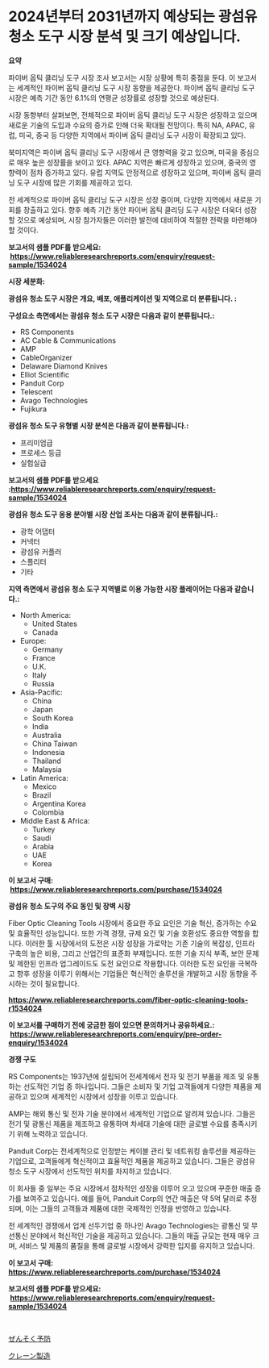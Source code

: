 <p><h1>2024년부터 2031년까지 예상되는 광섬유 청소 도구 시장 분석 및 크기 예상입니다.</h1></p><p><strong>요약</strong></p>
<p><p>파이버 옵틱 클리닝 도구 시장 조사 보고서는 시장 상황에 특히 중점을 둔다. 이 보고서는 세계적인 파이버 옵틱 클리닝 도구 시장 동향을 제공한다. 파이버 옵틱 클리닝 도구 시장은 예측 기간 동안 6.1%의 연평균 성장률로 성장할 것으로 예상된다.</p><p>시장 동향부터 살펴보면, 전체적으로 파이버 옵틱 클리닝 도구 시장은 성장하고 있으며 새로운 기술의 도입과 수요의 증가로 인해 더욱 확대될 전망이다. 특히 NA, APAC, 유럽, 미국, 중국 등 다양한 지역에서 파이버 옵틱 클리닝 도구 시장이 확장되고 있다.</p><p>북미지역은 파이버 옵틱 클리닝 도구 시장에서 큰 영향력을 갖고 있으며, 미국을 중심으로 매우 높은 성장률을 보이고 있다. APAC 지역은 빠르게 성장하고 있으며, 중국의 영향력이 점차 증가하고 있다. 유럽 지역도 안정적으로 성장하고 있으며, 파이버 옵틱 클리닝 도구 시장에 많은 기회를 제공하고 있다.</p><p>전 세계적으로 파이버 옵틱 클리닝 도구 시장은 성장 중이며, 다양한 지역에서 새로운 기회를 창출하고 있다. 향후 예측 기간 동안 파이버 옵틱 클리딩 도구 시장은 더욱더 성장할 것으로 예상되며, 시장 참가자들은 이러한 발전에 대비하여 적절한 전략을 마련해야 할 것이다.</p></p>
<p><strong>보고서의 샘플 PDF를 받으세요: &nbsp;<a href="https://www.reliableresearchreports.com/enquiry/request-sample/1534024">https://www.reliableresearchreports.com/enquiry/request-sample/1534024</a></strong></p>
<p><strong>시장 세분화:</strong></p>
<p><strong> 광섬유 청소 도구 시장은 개요, 배포, 애플리케이션 및 지역으로 더 분류됩니다. :</strong></p>
<p><strong>구성요소 측면에서는 광섬유 청소 도구 시장은 다음과 같이 분류됩니다.:</strong></p>
<p><ul><li>RS Components</li><li>AC Cable & Communications</li><li>AMP</li><li>CableOrganizer</li><li>Delaware Diamond Knives</li><li>Elliot Scientific</li><li>Panduit Corp</li><li>Telescent</li><li>Avago Technologies</li><li>Fujikura</li></ul></p>
<p><strong> 광섬유 청소 도구 유형별 시장 분석은 다음과 같이 분류됩니다.:</strong></p>
<p><ul><li>프리미엄급</li><li>프로세스 등급</li><li>실험실급</li></ul></p>
<p><strong>보고서의 샘플 PDF를 받으세요 :<a href="https://www.reliableresearchreports.com/enquiry/request-sample/1534024">https://www.reliableresearchreports.com/enquiry/request-sample/1534024</a></strong></p>
<p><strong> 광섬유 청소 도구 응용 분야별 시장 산업 조사는 다음과 같이 분류됩니다.:</strong></p>
<p><ul><li>광학 어댑터</li><li>커넥터</li><li>광섬유 커플러</li><li>스플리터</li><li>기타</li></ul></p>
<p><strong>지역 측면에서 광섬유 청소 도구 지역별로 이용 가능한 시장 플레이어는 다음과 같습니다.:</strong></p>
<p><ul>
    <li>
        North America:
        <ul>
            <li>United States</li>
            <li>Canada</li>
        </ul>
    </li>
    <li>
        Europe:
        <ul>
            <li>Germany</li>
            <li>France</li>
            <li>U.K.</li>
            <li>Italy</li>
            <li>Russia</li>
        </ul>
    </li>
    <li>
        Asia-Pacific:
        <ul>
            <li>China</li>
            <li>Japan</li>
            <li>South Korea</li>
            <li>India</li>
            <li>Australia</li>
            <li>China Taiwan</li>
            <li>Indonesia</li>
            <li>Thailand</li>
            <li>Malaysia</li>
        </ul>
    </li>
    <li>
        Latin America:
        <ul>
            <li>Mexico</li>
            <li>Brazil</li>
            <li>Argentina Korea</li>
            <li>Colombia</li>
        </ul>
    </li>
    <li>
        Middle East & Africa:
        <ul>
            <li>Turkey</li>
            <li>Saudi</li>
            <li>Arabia</li>
            <li>UAE</li>
            <li>Korea</li>
        </ul>
    </li>
    </ul></p>
<p><strong>이 보고서 구매: &nbsp;<a href="https://www.reliableresearchreports.com/purchase/1534024">https://www.reliableresearchreports.com/purchase/1534024</a></strong></p>
<p><strong>광섬유 청소 도구의 주요 동인 및 장벽 시장</strong></p>
<p><p>Fiber Optic Cleaning Tools 시장에서 중요한 주요 요인은 기술 혁신, 증가하는 수요 및 효율적인 성능입니다. 또한 가격 경쟁, 규제 요건 및 기술 호환성도 중요한 역할을 합니다. 이러한 툴 시장에서의 도전은 시장 성장을 가로막는 기존 기술의 복잡성, 인프라 구축의 높은 비용, 그리고 산업간의 표준화 부재입니다. 또한 기술 지식 부족, 보안 문제 및 제한된 인프라 업그레이드도 도전 요인으로 작용합니다. 이러한 도전 요인을 극복하고 향후 성장을 이루기 위해서는 기업들은 혁신적인 솔루션을 개발하고 시장 동향을 주시하는 것이 필요합니다.</p></p>
<p><strong><a href="https://www.reliableresearchreports.com/fiber-optic-cleaning-tools-r1534024">https://www.reliableresearchreports.com/fiber-optic-cleaning-tools-r1534024</a></strong></p>
<p><strong>이 보고서를 구매하기 전에 궁금한 점이 있으면 문의하거나 공유하세요.: &nbsp;<a href="https://www.reliableresearchreports.com/enquiry/pre-order-enquiry/1534024">https://www.reliableresearchreports.com/enquiry/pre-order-enquiry/1534024</a></strong></p>
<p><strong>경쟁 구도</strong></p>
<p><p>RS Components는 1937년에 설립되어 전세계에서 전자 및 전기 부품을 제조 및 유통하는 선도적인 기업 중 하나입니다. 그들은 소비자 및 기업 고객들에게 다양한 제품을 제공하고 있으며 세계적인 시장에서 성장을 이루고 있습니다.</p><p>AMP는 해외 통신 및 전자 기술 분야에서 세계적인 기업으로 알려져 있습니다. 그들은 전기 및 광통신 제품을 제조하고 유통하며 차세대 기술에 대한 글로벌 수요를 충족시키기 위해 노력하고 있습니다.</p><p>Panduit Corp는 전세계적으로 인정받는 케이블 관리 및 네트워킹 솔루션을 제공하는 기업으로, 고객들에게 혁신적이고 효율적인 제품을 제공하고 있습니다. 그들은 광섬유 청소 도구 시장에서 선도적인 위치를 차지하고 있습니다.</p><p>이 회사들 중 일부는 주요 시장에서 점차적인 성장을 이루어 오고 있으며 꾸준한 매출 증가를 보여주고 있습니다. 예를 들어, Panduit Corp의 연간 매출은 약 5억 달러로 추정되며, 이는 그들의 고객들과 제품에 대한 국제적인 인정을 반영하고 있습니다.</p><p>전 세계적인 경쟁에서 업계 선두기업 중 하나인 Avago Technologies는 광통신 및 무선통신 분야에서 혁신적인 기술을 제공하고 있습니다. 그들의 매출 규모는 현재 매우 크며, 서비스 및 제품의 품질을 통해 글로벌 시장에서 강력한 입지를 유지하고 있습니다.</p></p>
<p><strong>이 보고서 구매: &nbsp; <a href="https://www.reliableresearchreports.com/purchase/1534024">https://www.reliableresearchreports.com/purchase/1534024</a></strong></p>
<p><strong>보고서의 샘플 PDF를 받으세요: &nbsp;<a href="https://www.reliableresearchreports.com/enquiry/request-sample/1534024">https://www.reliableresearchreports.com/enquiry/request-sample/1534024</a></strong><strong></strong></p>
<p>&nbsp;</p>
<p><p><a href="https://github.com/laurenreichert/Market-Research-Report-List-1/blob/main/242043019208.md">ぜんそく予防</a></p><p><a href="https://github.com/RodHoppe07/Market-Research-Report-List-1/blob/main/600447519209.md">クレーン製造</a></p></p>